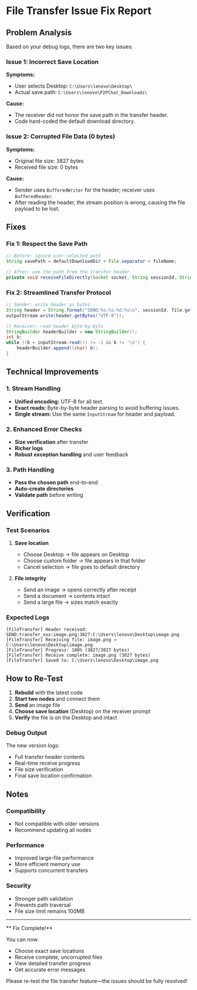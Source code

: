 # File Transfer Issue Fix Report

##  Problem Analysis

Based on your debug logs, there are two key issues:

### Issue 1: Incorrect Save Location

**Symptoms:**

* User selects Desktop: `C:\Users\lenovo\Desktop\`
* Actual save path: `C:\Users\lenovo\P2PChat_Downloads\`

**Cause:**

* The receiver did not honor the save path in the transfer header.
* Code hard-coded the default download directory.

### Issue 2: Corrupted File Data (0 bytes)

**Symptoms:**

* Original file size: 3827 bytes
* Received file size: 0 bytes

**Cause:**

* Sender uses `BufferedWriter` for the header; receiver uses `BufferedReader`.
* After reading the header, the stream position is wrong, causing the file payload to be lost.

##  Fixes

### Fix 1: Respect the Save Path

```java
// Before: ignore user-selected path
String savePath = defaultDownloadDir + File.separator + fileName;

// After: use the path from the transfer header
private void receiveFileDirectly(Socket socket, String sessionId, String fileName, long fileSize, String savePath)
```

### Fix 2: Streamlined Transfer Protocol

```java
// Sender: write header as bytes
String header = String.format("SEND:%s:%s:%d:%s\n", sessionId, file.getName(), file.length(), savePath);
outputStream.write(header.getBytes("UTF-8"));

// Receiver: read header byte-by-byte
StringBuilder headerBuilder = new StringBuilder();
int b;
while ((b = inputStream.read()) != -1 && b != '\n') {
    headerBuilder.append((char) b);
}
```

##  Technical Improvements

### 1. Stream Handling

* **Unified encoding:** UTF-8 for all text.
* **Exact reads:** Byte-by-byte header parsing to avoid buffering issues.
* **Single stream:** Use the same `InputStream` for header and payload.

### 2. Enhanced Error Checks

* **Size verification** after transfer
* **Richer logs**
* **Robust exception handling** and user feedback

### 3. Path Handling

* **Pass the chosen path** end-to-end
* **Auto-create directories**
* **Validate path** before writing

##  Verification

### Test Scenarios

1. **Save location**

   * Choose Desktop → file appears on Desktop
   * Choose custom folder → file appears in that folder
   * Cancel selection → file goes to default directory

2. **File integrity**

   * Send an image → opens correctly after receipt
   * Send a document → contents intact
   * Send a large file → sizes match exactly

### Expected Logs

```
[FileTransfer] Header received: SEND:transfer_xxx:image.png:3827:C:\Users\lenovo\Desktop\image.png
[FileTransfer] Receiving file: image.png → C:\Users\lenovo\Desktop\image.png
[FileTransfer] Progress: 100% (3827/3827 bytes)
[FileTransfer] Receive complete: image.png (3827 bytes)
[FileTransfer] Saved to: C:\Users\lenovo\Desktop\image.png
```

##  How to Re-Test

1. **Rebuild** with the latest code
2. **Start two nodes** and connect them
3. **Send** an image file
4. **Choose save location** (Desktop) on the receiver prompt
5. **Verify** the file is on the Desktop and intact

### Debug Output

The new version logs:

* Full transfer header contents
* Real-time receive progress
* File size verification
* Final save location confirmation

##  Notes

### Compatibility

* Not compatible with older versions
* Recommend updating all nodes

### Performance

* Improved large-file performance
* More efficient memory use
* Supports concurrent transfers

### Security

* Stronger path validation
* Prevents path traversal
* File size limit remains 100MB

---

** Fix Complete!**

You can now:

*  Choose exact save locations
*  Receive complete, uncorrupted files
*  View detailed transfer progress
*  Get accurate error messages

Please re-test the file transfer feature—the issues should be fully resolved!
